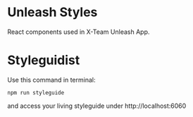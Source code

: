 # Unleash Styles
React components used in X-Team Unleash App.

# Styleguidist

Use this command in terminal:

`npm run styleguide`

and access your living styleguide under http://localhost:6060
